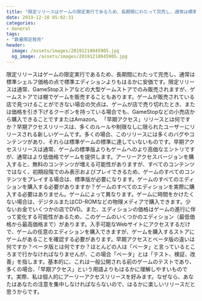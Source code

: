 ```yaml
---
title: "限定リリースはゲームの限定実行であるため、長期間にわたって完売し、通常は標準シェルフ価格の点で標準エディションよりもはるかに安価です。"
date: 2019-12-18 05:02:31
categories:
- General
tags:
- "数量限定発売"
header:
  image: /assets/images/20191218045905.jpg
  og_image: /assets/images/20191218045905.jpg
---
```


限定リリースはゲームの限定実行であるため、長期間にわたって完売し、通常は標準シェルフ価格の点で標準エディションよりもはるかに安価です。限定リリースは通常、GameStopストアなどの大型ゲームストアでのみ販売されますが、ゲームストアでは棚でゲームを販売することもあります。ゲームが販売されている店で見つけることができない場合の欠点は、ゲームが店で売り切れたとき、または価格を引き下げるクーポンを持っている場合でも、GameStopなどの小売店から購入できることですまたはAmazon。 「早期アクセス」リリースとは何ですか？早期アクセスリリースは、多くのルールや制限なしに限られたユーザーにリリースされる新しいゲームです。多くの場合、このリリースには多くのバグやコンテンツがあり、それらは標準ゲームの標準に達していないものです。早期アクセスリリースは通常、ゲームの標準版よりもゲームへのより高価なエントリですが、通常はより低価格でゲームを提供します。アーリーアクセスバージョンを購入すると、無料のコンテンツが増える可能性がありますが、すべてのコンテンツではなく、初期段階でのみ表示およびプレイできるため、ゲームのすべてのコンテンツをプレイする場合は、標準版が必要になります。ゲームのすべてのエディションを購入する必要がありますか？ゲームのすべてのエディションを実際に購入する必要はありません。ゲームによって異なります。ゲームに時間をかけたくない場合は、デジタルまたはCD-ROMなどの物理メディアで購入できます。少ないお金でいくつかの店でDVD。また、エディションの価格はゲームの進行に伴って変化する可能性があるため、このゲームのいくつかのエディション（最低価格から最高価格まで）があります。入手可能なWebサイトにアクセスするだけで、ゲームの任意のエディションを購入できますが、ゲームを購入するストアにゲームがあることを確認する必要があります。早期アクセスとベータ版の違いは何ですか？ベータ版とは何ですか？ほとんどの人は「ベータ」と言っているところまで行かなければなりませんが、この場合「ベータ」とは「テスト、検証、改善」を指します。基本的に、これは一般公開される前のゲームのテストであり、多くの場合、「早期アクセス」という用語よりもはるかに理解しやすいものです。実際、私は個人的にアーリーアクセスリリースを好みます。なぜなら、あなたはあなたの注意を集中しなければならないので、はるかに楽しいリリースだと思うからです。
